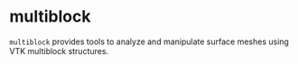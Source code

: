 # multiblock

`multiblock` provides tools to analyze and manipulate surface meshes using VTK multiblock structures.
